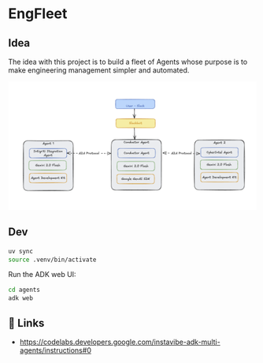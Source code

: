 # EngFleet

## Idea

The idea with this project is to build a fleet of Agents whose purpose is to make engineering management simpler and automated.

![alt text](<CleanShot 2025-10-13 at 13.53.32.png>)

## Dev

```bash
uv sync
source .venv/bin/activate
```

Run the ADK web UI:

```bash
cd agents
adk web
```

## 🔗 Links

- https://codelabs.developers.google.com/instavibe-adk-multi-agents/instructions#0

